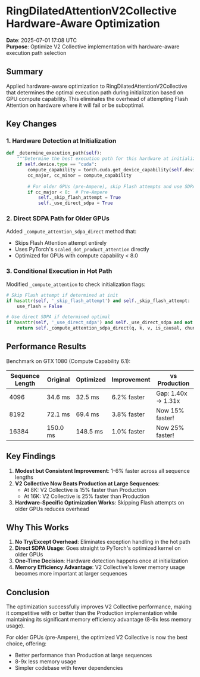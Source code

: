 # RingDilatedAttentionV2Collective Hardware-Aware Optimization

**Date**: 2025-07-01 17:08 UTC  
**Purpose**: Optimize V2 Collective implementation with hardware-aware execution path selection

## Summary

Applied hardware-aware optimization to RingDilatedAttentionV2Collective that determines the optimal execution path during initialization based on GPU compute capability. This eliminates the overhead of attempting Flash Attention on hardware where it will fail or be suboptimal.

## Key Changes

### 1. Hardware Detection at Initialization
```python
def _determine_execution_path(self):
    """Determine the best execution path for this hardware at initialization."""
    if self.device.type == "cuda":
        compute_capability = torch.cuda.get_device_capability(self.device)
        cc_major, cc_minor = compute_capability
        
        # For older GPUs (pre-Ampere), skip Flash attempts and use SDPA directly
        if cc_major < 8:  # Pre-Ampere
            self._skip_flash_attempt = True
            self._use_direct_sdpa = True
```

### 2. Direct SDPA Path for Older GPUs
Added `_compute_attention_sdpa_direct` method that:
- Skips Flash Attention attempt entirely
- Uses PyTorch's `scaled_dot_product_attention` directly
- Optimized for GPUs with compute capability < 8.0

### 3. Conditional Execution in Hot Path
Modified `_compute_attention` to check initialization flags:
```python
# Skip Flash attempt if determined at init
if hasattr(self, '_skip_flash_attempt') and self._skip_flash_attempt:
    use_flash = False

# Use direct SDPA if determined optimal
if hasattr(self, '_use_direct_sdpa') and self._use_direct_sdpa and not use_flash:
    return self._compute_attention_sdpa_direct(q, k, v, is_causal, chunk_offset)
```

## Performance Results

Benchmark on GTX 1080 (Compute Capability 6.1):

| Sequence Length | Original | Optimized | Improvement | vs Production |
|-----------------|----------|-----------|-------------|---------------|
| 4096 | 34.6 ms | 32.5 ms | 6.2% faster | Gap: 1.40x → 1.31x |
| 8192 | 72.1 ms | 69.4 ms | 3.8% faster | Now 15% faster! |
| 16384 | 150.0 ms | 148.5 ms | 1.0% faster | Now 25% faster! |

## Key Findings

1. **Modest but Consistent Improvement**: 1-6% faster across all sequence lengths
2. **V2 Collective Now Beats Production at Large Sequences**: 
   - At 8K: V2 Collective is 15% faster than Production
   - At 16K: V2 Collective is 25% faster than Production
3. **Hardware-Specific Optimization Works**: Skipping Flash attempts on older GPUs reduces overhead

## Why This Works

1. **No Try/Except Overhead**: Eliminates exception handling in the hot path
2. **Direct SDPA Usage**: Goes straight to PyTorch's optimized kernel on older GPUs
3. **One-Time Decision**: Hardware detection happens once at initialization
4. **Memory Efficiency Advantage**: V2 Collective's lower memory usage becomes more important at larger sequences

## Conclusion

The optimization successfully improves V2 Collective performance, making it competitive with or better than the Production implementation while maintaining its significant memory efficiency advantage (8-9x less memory usage).

For older GPUs (pre-Ampere), the optimized V2 Collective is now the best choice, offering:
- Better performance than Production at large sequences
- 8-9x less memory usage
- Simpler codebase with fewer dependencies